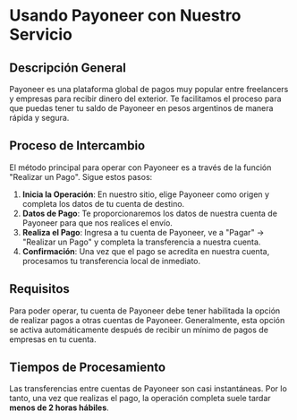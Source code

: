 # Usando Payoneer con Nuestro Servicio

## Descripción General
Payoneer es una plataforma global de pagos muy popular entre freelancers y empresas para recibir dinero del exterior. Te facilitamos el proceso para que puedas tener tu saldo de Payoneer en pesos argentinos de manera rápida y segura.

## Proceso de Intercambio
El método principal para operar con Payoneer es a través de la función "Realizar un Pago". Sigue estos pasos:
1.  **Inicia la Operación**: En nuestro sitio, elige Payoneer como origen y completa los datos de tu cuenta de destino.
2.  **Datos de Pago**: Te proporcionaremos los datos de nuestra cuenta de Payoneer para que nos realices el envío.
3.  **Realiza el Pago**: Ingresa a tu cuenta de Payoneer, ve a "Pagar" -> "Realizar un Pago" y completa la transferencia a nuestra cuenta.
4.  **Confirmación**: Una vez que el pago se acredita en nuestra cuenta, procesamos tu transferencia local de inmediato.

## Requisitos
Para poder operar, tu cuenta de Payoneer debe tener habilitada la opción de realizar pagos a otras cuentas de Payoneer. Generalmente, esta opción se activa automáticamente después de recibir un mínimo de pagos de empresas en tu cuenta.

## Tiempos de Procesamiento
Las transferencias entre cuentas de Payoneer son casi instantáneas. Por lo tanto, una vez que realizas el pago, la operación completa suele tardar **menos de 2 horas hábiles**.